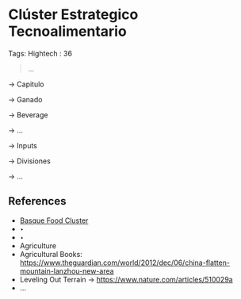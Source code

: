 # Clúster Estrategico Tecnoalimentario

Tags: Hightech
: 36

> …
> 

→ Capitulo

→ Ganado

→ Beverage

→ …

→ Inputs

→ Divisiones

→ …

## References

- [Basque Food Cluster](https://basquefoodcluster.com/)
- ‣
- ‣
- Agriculture
- Agricultural Books: https://www.theguardian.com/world/2012/dec/06/china-flatten-mountain-lanzhou-new-area
- Leveling Out Terrain → https://www.nature.com/articles/510029a
- …